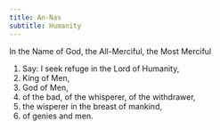 ```yaml
---
title: An-Nas
subtitle: Humanity
---
```


In the Name of God, the All-Merciful, the Most Merciful

1. Say: I seek refuge in the Lord of Humanity,
2. King of Men,
3. God of Men,
4. of the bad, of the whisperer, of the withdrawer,
5. the wisperer in the breast of mankind,
6. of genies and men.
